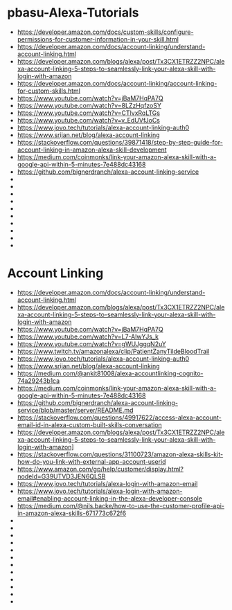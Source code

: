 # pbasu-Alexa-Tutorials

* https://developer.amazon.com/docs/custom-skills/configure-permissions-for-customer-information-in-your-skill.html
* https://developer.amazon.com/docs/account-linking/understand-account-linking.html
* https://developer.amazon.com/blogs/alexa/post/Tx3CX1ETRZZ2NPC/alexa-account-linking-5-steps-to-seamlessly-link-your-alexa-skill-with-login-with-amazon
* https://developer.amazon.com/docs/account-linking/account-linking-for-custom-skills.html
* https://www.youtube.com/watch?v=jBaM7HqPA7Q
* https://www.youtube.com/watch?v=8LZzHqfzoSY
* https://www.youtube.com/watch?v=CTlvxRqLTGs
* https://www.youtube.com/watch?v=v_EdUVfJoCs
* https://www.jovo.tech/tutorials/alexa-account-linking-auth0
* https://www.srijan.net/blog/alexa-account-linking
* https://stackoverflow.com/questions/39871418/step-by-step-guide-for-account-linking-in-amazon-alexa-skill-development
* https://medium.com/coinmonks/link-your-amazon-alexa-skill-with-a-google-api-within-5-minutes-7e488dc43168
* https://github.com/bignerdranch/alexa-account-linking-service
* 
* 
* 
* 
* 
* 
* 
* 
* 
* 

# Account Linking
* https://developer.amazon.com/docs/account-linking/understand-account-linking.html
* https://developer.amazon.com/blogs/alexa/post/Tx3CX1ETRZZ2NPC/alexa-account-linking-5-steps-to-seamlessly-link-your-alexa-skill-with-login-with-amazon
* https://www.youtube.com/watch?v=jBaM7HqPA7Q
* https://www.youtube.com/watch?v=L7-AlwYJs_k
* https://www.youtube.com/watch?v=gWUJggqN2uY
* https://www.twitch.tv/amazonalexa/clip/PatientZanyTildeBloodTrail
* https://www.jovo.tech/tutorials/alexa-account-linking-auth0
* https://www.srijan.net/blog/alexa-account-linking
* https://medium.com/@ankit81008/alexa-accountlinking-cognito-74a29243b1ca
* https://medium.com/coinmonks/link-your-amazon-alexa-skill-with-a-google-api-within-5-minutes-7e488dc43168
* https://github.com/bignerdranch/alexa-account-linking-service/blob/master/server/README.md
* https://stackoverflow.com/questions/49917622/access-alexa-account-email-id-in-alexa-custom-built-skills-conversation
* https://developer.amazon.com/blogs/alexa/post/Tx3CX1ETRZZ2NPC/alexa-account-linking-5-steps-to-seamlessly-link-your-alexa-skill-with-login-with-amazon]
* https://stackoverflow.com/questions/31100723/amazon-alexa-skills-kit-how-do-you-link-with-external-app-account-userid
* https://www.amazon.com/gp/help/customer/display.html?nodeId=G39UTVD3JEN6QLSB
* https://www.jovo.tech/tutorials/alexa-login-with-amazon-email
* https://www.jovo.tech/tutorials/alexa-login-with-amazon-email#enabling-account-linking-in-the-alexa-developer-console
* https://medium.com/@nils.backe/how-to-use-the-customer-profile-api-in-amazon-alexa-skills-671773c672f6
* 
* 
* 
* 
* 
* 
* 
* 
* 
* 
* 
* 

